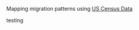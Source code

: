 
<html>
<head>
  <title>Network | Basic usage</title>

  <script type="text/javascript" src="../../../dist/vis.js"></script>
  <link href="../../../dist/vis-network.min.css" rel="stylesheet" type="text/css" />

  <style type="text/css">
    #mynetwork {
      width: 200px;
      height: 100px;
      border: 1px solid lightgray;
    }

  </style>
</head>
<body>

<p>
  Mapping migration patterns using <a href="https://www.census.gov/topics/population/migration/guidance/metro-to-metro-migration-flows.html">US Census Data</a>

</p>

testing
<div id="mynetworkPhx" style="float:left"></div>



<script type="text/javascript">
  // create an array with nodes
  var nodesPhx = new vis.DataSet([
        {id: 1, label: 'Phoenix', color:'#a0db8e'},
        {id: 2, label: 'Los Angeles', color:'#d1dfea'},
        {id: 3, label: 'Chicago', color:'#d1dfea'},
        {id: 4, label: 'New York', color:'#d1dfea'},
        {id: 5, label: 'Minneapolis', color:'#d1dfea'},
        {id: 6, label: 'Detriot', color:'#d1dfea'},
        {id: 7, label: 'Indianapolis', color:'#d1dfea'},
        {id: 8, label: 'Denver', color:'#d1dfea'},
        {id: 9, label: 'San Diego', color:'#d1dfea'},
        {id: 10, label: 'St. Louis', color:'#d1dfea'},
        {id: 11, label: 'Milwaukee', color:'#d1dfea'}
  ]);
  
  var nodesAnc = new vis.DataSet([
        {id: 1, label: 'Anchorage', color:'#ff8e8e'},
        {id: 2, label: 'New York', color:'#d1dfea'},
        {id: 3, label: 'Chicago', color:'#d1dfea'},
        {id: 4, label: 'Los Angeles', color:'#d1dfea'},
        {id: 5, label: 'Tampa', color:'#d1dfea'},
        {id: 6, label: 'Washington DC', color:'#d1dfea'},
        {id: 7, label: 'Miami', color:'#d1dfea'},
        {id: 8, label: 'Dallas', color:'#d1dfea'},
        {id: 9, label: 'Philadelphia', color:'#d1dfea'},
        {id: 10, label: 'Jacksonville', color:'#d1dfea'},
        {id: 11, label: 'Charleston', color:'#d1dfea'}
  ]);

  // create an array with edges
  var edgesPhx = new vis.DataSet([
        {from: 1, to: 2, value:2.32035839, arrows:'from'},
        {from: 1, to: 3, value:1.3465169, arrows:'from'},
        {from: 1, to: 4, value:0.19541681, arrows:'from'},
        {from: 1, to: 5, value:0.00778209, arrows:'from'},
        {from: 1, to: 6, value:0.18179816, arrows:'from'},
        {from: 1, to: 7, value:0.62602552, arrows:'from'},
        {from: 1, to: 8, value:0.69303792, arrows:'from'},
        {from: 1, to: 9, value:0.72222074, arrows:'from'},
        {from: 1, to: 10, value:0.75680778, arrows:'from'},
        {from: 1, to: 11, value:0.87461991, arrows:'from'}
  ]);
  
  var edgesAnc = new vis.DataSet([
        {from: 1, to: 2, value:2.25586724, arrows:'to'},
        {from: 1, to: 3, value:1.29683218, arrows:'to'},
        {from: 1, to: 4, value:0.58084024, arrows:'to'},
        {from: 1, to: 5, value:0.08999165, arrows:'to'},
        {from: 1, to: 6, value:0.37491045, arrows:'to'},
        {from: 1, to: 7, value:0.56540372, arrows:'to'},
        {from: 1, to: 8, value:0.6951362, arrows:'to'},
        {from: 1, to: 9, value:0.73701188, arrows:'to'},
        {from: 1, to: 10, value:0.8141945, arrows:'to'},
        {from: 1, to: 11, value:0.85689126, arrows:'to'}
  ]);
  
  // create a network
  var containerPhx = document.getElementById('mynetworkPhx');
  var dataPhx = {
    nodes: nodesPhx,
    edges: edgesPhx
  };
  
  var containerAnc = document.getElementById('mynetworkAnc');
  var dataAnc = {
    nodes: nodesAnc,
    edges: edgesAnc
  };
  
  var options = {autoResize: true,
            height: '100%',
            width: '100%'
  };

  var networkPhx = new vis.Network(containerPhx, dataPhx, options);
  var networkAnc = new vis.Network(containerAnc, dataAnc, options);
  window.onresize = function() {
  setInterval(function() {
    network.fit();
  }, 2000);
};
</script>


</body>
</html>
